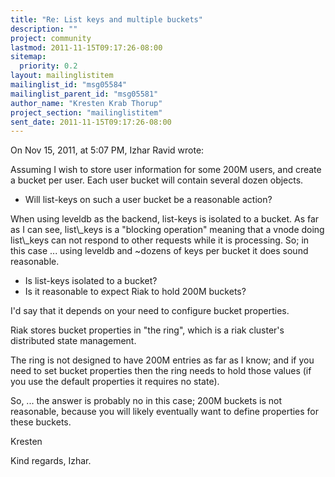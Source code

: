 ```yaml
---
title: "Re: List keys and multiple buckets"
description: ""
project: community
lastmod: 2011-11-15T09:17:26-08:00
sitemap:
  priority: 0.2
layout: mailinglistitem
mailinglist_id: "msg05584"
mailinglist_parent_id: "msg05581"
author_name: "Kresten Krab Thorup"
project_section: "mailinglistitem"
sent_date: 2011-11-15T09:17:26-08:00
---
```


On Nov 15, 2011, at 5:07 PM, Izhar Ravid wrote:

Assuming I wish to store user information for some 200M users, and create a 
bucket per user. Each user bucket will contain several dozen objects.
- Will list-keys on such a user bucket be a reasonable action?

When using leveldb as the backend, list-keys is isolated to a bucket. As far 
as I can see, list\\_keys is a "blocking operation" meaning that a vnode doing 
list\\_keys can not respond to other requests while it is processing. So; in 
this case ... using leveldb and ~dozens of keys per bucket it does sound 
reasonable.

- Is list-keys isolated to a bucket?
- Is it reasonable to expect Riak to hold 200M buckets?

I'd say that it depends on your need to configure bucket properties.

Riak stores bucket properties in "the ring", which is a riak cluster's 
distributed state management.

The ring is not designed to have 200M entries as far as I know; and if you need 
to set bucket properties then the ring needs to hold those values (if you use 
the default properties it requires no state).

So, ... the answer is probably no in this case; 200M buckets is not reasonable, 
because you will likely eventually want to define properties for these buckets.

Kresten


Kind regards,
Izhar.
